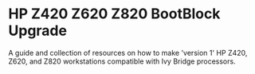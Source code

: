 # HP Z420 Z620 Z820 BootBlock Upgrade
A guide and collection of resources on how to make 'version 1' HP Z420, Z620, and Z820 workstations compatible with Ivy Bridge processors.

